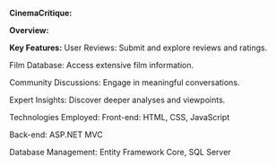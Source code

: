 **CinemaCritique:**

**Overview:**

**Key Features:**
User Reviews: Submit and explore reviews and ratings.

Film Database: Access extensive film information.

Community Discussions: Engage in meaningful conversations.

Expert Insights: Discover deeper analyses and viewpoints.

Technologies Employed:
Front-end: HTML, CSS, JavaScript

Back-end: ASP.NET MVC

Database Management: Entity Framework Core, SQL Server
